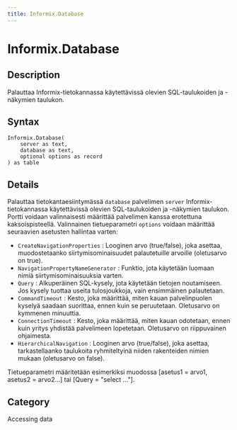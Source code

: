```yaml
---
title: Informix.Database
---
```


# Informix.Database


## Description

Palauttaa Informix-tietokannassa käytettävissä olevien SQL-taulukoiden ja -näkymien taulukon.


## Syntax

```powerquery
Informix.Database(
    server as text,
    database as text,
    optional options as record
) as table
```


## Details

Palauttaa tietokantaesiintymässä <code>database</code> palvelimen <code>server</code> Informix-tietokannassa käytettävissä olevien SQL-taulukoiden ja -näkymien taulukon. Portti voidaan valinnaisesti määrittää palvelimen kanssa erotettuna kaksoispisteellä. Valinnainen tietueparametri <code>options</code> voidaan määrittää seuraavien asetusten hallintaa varten:    <ul><li><code>CreateNavigationProperties</code> : Looginen arvo (true/false), joka asettaa, muodostetaanko siirtymisominaisuudet palautetuille arvoille (oletusarvo on true).</li><li><code>NavigationPropertyNameGenerator</code> : Funktio, jota k&#228;ytet&#228;&#228;n luomaan nimi&#228; siirtymisominaisuuksia varten.</li><li><code>Query</code> : Alkuper&#228;inen SQL-kysely, jota k&#228;ytet&#228;&#228;n tietojen noutamiseen. Jos kysely tuottaa useita tulosjoukkoja, vain ensimm&#228;inen palautetaan.</li><li><code>CommandTimeout</code> : Kesto, joka m&#228;&#228;ritt&#228;&#228;, miten kauan palvelinpuolen kysely&#228; saadaan suorittaa, ennen kuin se peruutetaan. Oletusarvo on kymmenen minuuttia.</li><li><code>ConnectionTimeout</code> : Kesto, joka m&#228;&#228;ritt&#228;&#228;, miten kauan odotetaan, ennen kuin yritys yhdist&#228;&#228; palvelimeen lopetetaan. Oletusarvo on riippuvainen ohjaimesta.</li><li><code>HierarchicalNavigation</code> : Looginen arvo (true/false), joka asettaa, tarkastellaanko taulukoita ryhmiteltyin&#228; niiden rakenteiden nimien mukaan (oletusarvo on false).</li></ul>    Tietueparametri määritetään esimerkiksi muodossa [asetus1 = arvo1, asetus2 = arvo2...] tai [Query = "select ..."].    



## Category
Accessing data
